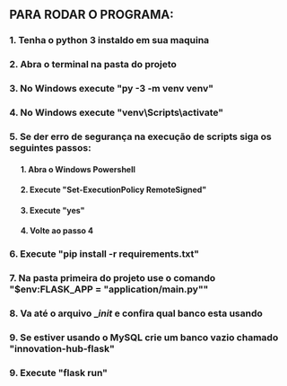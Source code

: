 ## PARA RODAR O PROGRAMA:
### 1. Tenha o python 3 instaldo em sua maquina
### 2. Abra o terminal na pasta do projeto
### 3. No Windows execute "py -3 -m venv venv"
### 4. No Windows execute "venv\Scripts\activate"
### 5. Se der erro de segurança na execução de scripts siga os seguintes passos:
#### &nbsp;&nbsp;&nbsp;&nbsp;&nbsp;&nbsp;1. Abra o Windows Powershell
#### &nbsp;&nbsp;&nbsp;&nbsp;&nbsp;&nbsp;2. Execute "Set-ExecutionPolicy RemoteSigned"
#### &nbsp;&nbsp;&nbsp;&nbsp;&nbsp;&nbsp;3. Execute "yes"
#### &nbsp;&nbsp;&nbsp;&nbsp;&nbsp;&nbsp;4. Volte ao passo 4
### 6. Execute "pip install -r requirements.txt"
### 7. Na pasta primeira do projeto use o comando "$env:FLASK_APP = "application/main.py""
### 8. Va até o arquivo __init_ e confira qual banco esta usando
### 9. Se estiver usando o MySQL crie um banco vazio chamado "innovation-hub-flask" 
### 9. Execute "flask run"